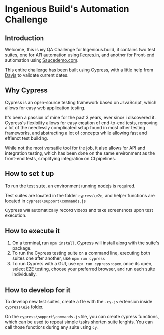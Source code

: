 # Ingenious Build's Automation Challenge

## Introduction
Welcome, this is my QA Challenge for Ingenious.build, it contains two test suites, one for API automation using [Reqres.in](https://reqres.in/), and another for Front-end autiomation using [Saucedemo.com](https://www.saucedemo.com/). 

This entire challenge has been built using [Cypress](https://www.cypress.io/), with a little help from [Dayjs](https://day.js.org/) to validate current dates.

## Why Cypress
Cypress is an open-source testing framework based on JavaScript, which allows for easy web application testing.

It's been a passion of mine for the past 3 years, ever since i discovered it. Cypress's flexibility allows for easy creation of end-to-end tests, removing a lot of the needlessly complicated setup found in most other testing frameworks, and abstracting a lot of concepts while allowing fast and effienct test building.

While not the most versatile tool for the job, it also allows for API and integration testing, which has been done on the same environment as the front-end tests, simplifying integration on CI pipelines.

## How to set it up

To run the test suite, an environment running [nodejs](https://nodejs.org/en/) is required.

Test suites are located in the folder `cypress\e2e`, and helper functions are located in `cypress\support\commands.js`

Cypress will automatically record videos and take screenshots upon test execution.

## How to execute it

1. On a terminal, run `npm install`, Cypress will install along with the suite's package.
2. To run the Cypress testing suite on a command line, executing both suites one after another, use `npm run cypress`
3. To run Cypress with a GUI, use `npm run cypress:open`, once its open, select E2E testing, choose your preferred browser, and run each suite individually.

## How to develop for it
To develop new test suites, create a file with the `.cy.js` extension inside `cypress\e2e` folder. 

On the `cypress\support\commands.js` file, you can create cypress functions, which can be used to repeat simple tasks shorten suite lenghts. You can call those functions during any suite using `cy.`